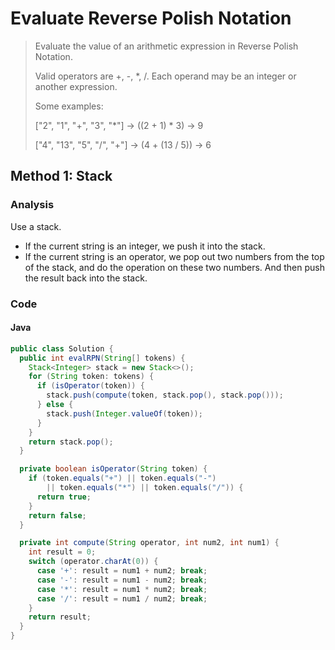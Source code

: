 # Evaluate Reverse Polish Notation
> Evaluate the value of an arithmetic expression in Reverse Polish Notation.
>
> Valid operators are +, -, *, /. Each operand may be an integer or another expression.
> 
> Some examples:
>
>  ["2", "1", "+", "3", "*"] -> ((2 + 1) * 3) -> 9
>  
>  ["4", "13", "5", "/", "+"] -> (4 + (13 / 5)) -> 6

## Method 1: Stack
### Analysis
Use a stack.

* If the current string is an integer, we push it into the stack.
* If the current string is an operator, we pop out two numbers from the top of the stack, and do the operation on these two numbers. And then push the result back into the stack.

### Code
#### Java
```java
public class Solution {
  public int evalRPN(String[] tokens) {
    Stack<Integer> stack = new Stack<>();
    for (String token: tokens) {
      if (isOperator(token)) {
        stack.push(compute(token, stack.pop(), stack.pop()));
      } else {
        stack.push(Integer.valueOf(token));
      }
    }
    return stack.pop();
  }

  private boolean isOperator(String token) {
    if (token.equals("+") || token.equals("-") 
        || token.equals("*") || token.equals("/")) {
      return true;
    }
    return false;
  }

  private int compute(String operator, int num2, int num1) {
    int result = 0;
    switch (operator.charAt(0)) {
      case '+': result = num1 + num2; break;
      case '-': result = num1 - num2; break;
      case '*': result = num1 * num2; break;
      case '/': result = num1 / num2; break;
    }
    return result;
  }
}
```

